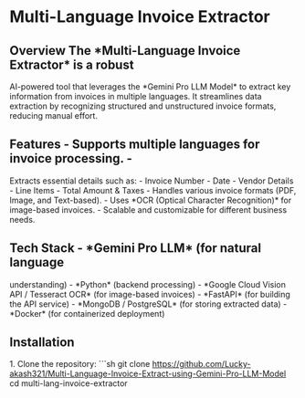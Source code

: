 # Multi-Language Invoice Extractor

## Overview The \*Multi-Language Invoice Extractor\* is a robust
AI-powered tool that leverages the \*Gemini Pro LLM Model\* to extract
key information from invoices in multiple languages. It streamlines data
extraction by recognizing structured and unstructured invoice formats,
reducing manual effort.

## Features - Supports multiple languages for invoice processing. -
Extracts essential details such as:  - Invoice Number  - Date  - Vendor
Details  - Line Items  - Total Amount & Taxes - Handles various invoice
formats (PDF, Image, and Text-based). - Uses \*OCR (Optical Character
Recognition)\* for image-based invoices. - Scalable and customizable for
different business needs.

## Tech Stack - \*Gemini Pro LLM\* (for natural language
understanding) - \*Python\* (backend processing) - \*Google Cloud Vision
API / Tesseract OCR\* (for image-based invoices) - \*FastAPI\* (for
building the API service) - \*MongoDB / PostgreSQL\* (for storing
extracted data) - \*Docker\* (for containerized deployment)

## Installation

1\. Clone the repository: \`\`\`sh git clone https://github.com/Lucky-akash321/Multi-Language-Invoice-Extract-using-Gemini-Pro-LLM-Model
cd multi-lang-invoice-extractor
